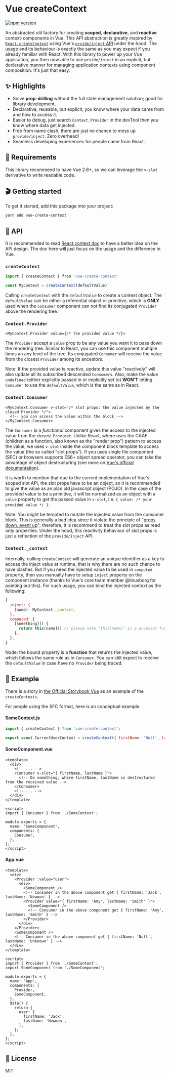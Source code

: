 # Vue createContext

[![npm version](https://badge.fury.io/js/vue-create-context.svg)](https://badge.fury.io/js/vue-create-context)

An abstracted util factory for creating **scoped**, **declarative**, and **reactive** context-components in Vue. This API abstraction is greatly inspired by [`React.createContext`](https://reactjs.org/docs/context.html) using Vue's [`prvide/inject` API](https://vuejs.org/v2/api/#provide-inject) under the hood. The usage and its behaviour is exactly the same as you may expect if you already familiar with React. With this library to power up your Vue application, you then now able to use `prvide/inject` in an explicit, but declarative manner for managing application contexts using component composition. It's just that easy.

## ✨ Highlights

- Solve **prop-drilling** without the full state management solution; good for library development.
- Declarative, reusable, but explicit, you know where your data came from and how to access it.
- Easier to debug, just search `Context.Provider` in the devTool then you know where data get injected.
- Free from name clash, there are just no chance to mess up `provide/inject`. Zero overhead!
- Seamless developing experiences for people came from React.

## 🧰 Requirements

This library recommend to have Vue 2.6+, so we can leverage the `v-slot` derivative to write readable code.

## 🎬 Getting started

To get it started, add this package into your project:

```bash
yarn add vue-create-context
```

## 📔 API

It is recommended to read [React context doc](https://reactjs.org/docs/context.html) to have a better idea on the API design. The doc here will just focus on the usage and the difference in Vue.

### `createContext`

```js
import { createContext } from 'vue-create-context'

const MyContext = createContext(defaultValue)
```

Calling `createContext` with the `defaultValue` to create a context object. The `defaultValue` can be either a referential object or primitive, which is **ONLY** used when the `Consumer` component can not find its conjugated `Provider` above the rendering tree.

### `Context.Provider`

```vue
<MyContext.Provider value={/* the provided value */}>
```

The `Provider` accept a `value` prop to be any value you want it to pass down the rendering tree. Similar to React, you can use this component multiple times an any level of the tree. Its conjugated `Consumer` will receive the value from the closest `Provider` among its ancestors.

Note: If the provided value is reactive, update this value "reactively" will also update all its subscribed descended `Consumers`. Also, make the value `undefined` (either explicitly passed in or implicitly set to) **WON'T** letting `Consumer` to use the `defaultValue`, which is the same as in React.

### `Context.Consumer`

```vue
<MyContext.Consumer v-slot="/* slot props: the value injected by the closed Provider */">
  <!-- you can access the value within the block -->
</MyContext.Consumer>
```

The `Consumer` is a _functional_ component gives the access to the injected value from the closest `Provider`. Unlike React, where uses the CAAF (children as a function, also known as the "render prop") pattern to access the value, we uses `v-slot` inside the component block template to access the value (the so called "slot props"). If you uses single file component (SFC) or browsers supports ES6+ object spread operator, you can take the advantage of object destructuring (see more on [Vue's official documentation](https://vuejs.org/v2/guide/components-slots.html#Destructuring-Slot-Props)).

It is worth to mention that due to the current implementation of Vue's scoped slot API, the slot props have to be an object, so it is recommended to give the value as an plan old javascript object (POJO). In the case of the provided value to be a primitive, it will be normalized as an object with a `value` property to get the passed value in `v-slot`, i.e. `{ value: /* your provided value */ }`.

Note: You might be tempted to mutate the injected value from the consumer block. This is generally a bad idea since it violate the principle of "[props down, event up](https://vuejs.org/v2/style-guide/#Implicit-parent-child-communication-use-with-caution)"; therefore, it is recommend to treat the slot props as read only properties. Under the hood, this reactivity behaviour of slot props is just a reflection of the `provide/inject` API.

### `Context._context`

Internally, calling `createContext` will generate an unique identifier as a key to access the inject value at runtime, that is why there are no such chance to have clashes. But if you need the injected value to be used in `computed` property, then you manually have to setup `inject` property on the component instance (thanks to Vue's core team member @linusborg for pointing out this). For such usage, you can bind the injected context as the following:

```js
{
  inject: {
    [name]: MyContext._context,
  },
  computed: {
    [something]() {
      return this[name]() // please note 'this[name]' is a accessor function with reactivity.
    },
  },
}
```

Node: the bound property is a **function** that returns the injected value, which follows the same rule as in `Consumer`. You can still expect to receive the `defaultValue` in case have no `Provider` being traced.

## 💎 Example

There is a story in [the Official Storybook Vue](https://monorepo-git-add-addon-contextsvue-i.storybook.now.sh/examples/vue-kitchen-sink/?path=/story/addon-contexts--languages) as an example of the `createContexts`.

For people using the SFC format, here is an conceptual example.

#### SomeContext.js

```js
import { createContext } from 'vue-create-context';

export const CurrentUserContext = createContext({ firstName: 'Null', lastName: 'Unknown' });
```

#### SomeComponent.vue

```vue
<template>
  <div>
    <!-- ... -->
    <Consumer v-slot="{ firstName, lastName }">
      <!-- Do something, where firstName, lastName is destructured from the received value -->
    </Consumer>
    <!-- ... -->
  </div>
</template>

<script>
import { Consumer } from './SomeContext';

module.exports = {
  name: 'SomeComponent',
  components: {
    Consumer,
  },
};
</script>
```

#### App.vue

```vue
<template>
  <div>
    <Provider :value="user">
      <div>
        <SomeComponent />
        <!-- Consumer in the above component get { firstName: 'Jack', lastName: 'Newman' } -->
        <Provider value="{ firstName: 'Amy', lastName: 'Smith' }">
          <SomeComponent />
          <!-- Consumer in the above component get { firstName: 'Amy', lastName: 'Smith' } -->
        </Provider>
      </div>
    </Provider>
    <SomeComponent />
    <!-- Consumer in the above component get { firstName: 'Null', lastName: 'Unknown' } -->
  </div>
</template>

<script>
import { Provider } from './SomeContext';
import SomeComponent from './SomeComponent';

module.exports = {
  name: 'App',
  components: {
    Provider,
    SomeComponent,
  },
  data() {
    return {
      user: {
        firstName: 'Jack',
        lastName: 'Newman',
      },
    };
  },
};
</script>
```

## 📖 License

MIT
